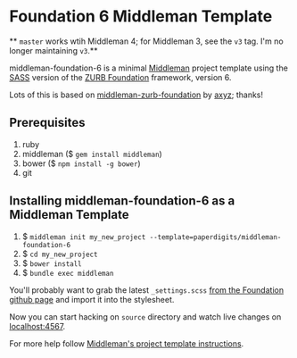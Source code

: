 # Foundation 6 Middleman Template

** `master` works wtih Middleman 4; for Middleman 3, see the `v3` tag. I'm no longer maintaining `v3`.**

middleman-foundation-6 is a minimal [Middleman](http://middlemanapp.com/) project template using the [SASS](http://sass-lang.com) version of the [ZURB Foundation](http://foundation.zurb.com) framework, version 6.

Lots of this is based on [middleman-zurb-foundation](https://github.com/axyz/middleman-zurb-foundation) by [axyz](http://twitter.com/axyz); thanks!

## Prerequisites

1. ruby
1. middleman ($ `gem install middleman`)
1. bower ($ `npm install -g bower`)
1. git

## Installing middleman-foundation-6 as a Middleman Template

1. $ `middleman init my_new_project --template=paperdigits/middleman-foundation-6`
1. $ `cd my_new_project`
1. $ `bower install`
1. $ `bundle exec middleman`

You'll probably want to grab the latest `_settings.scss` [from the Foundation github page](https://raw.githubusercontent.com/zurb/foundation-sites/master/scss/settings/_settings.scss) and import it into the stylesheet.

Now you can start hacking on `source` directory and watch live changes on [localhost:4567](http://localhost:4567).

For more help follow [Middleman's project template instructions](https://middlemanapp.com/advanced/project_templates/).
